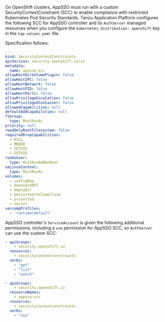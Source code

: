 On OpenShift clusters, AppSSO must run with a custom SecurityContextConstraint (SCC) to enable compliance with
restricted Kubernetes Pod Security Standards. Tanzu Application Platform configures the following SCC for AppSSO controller
and its `AuthServer` managed resources when you configure the `kubernetes_distribution: openshift` key in the `tap-values.yaml` file.

Specification follows:

```yaml
---
kind: SecurityContextConstraints
apiVersion: security.openshift.io/v1
metadata:
  name: appsso-scc
allowHostDirVolumePlugin: false
allowHostIPC: false
allowHostNetwork: false
allowHostPID: false
allowHostPorts: false
allowPrivilegeEscalation: false
allowPrivilegedContainer: false
allowedCapabilities: null
defaultAddCapabilities: null
fsGroup:
  type: MustRunAs
priority: null
readOnlyRootFilesystem: false
requiredDropCapabilities:
  - KILL
  - MKNOD
  - SETUID
  - SETGID
runAsUser:
  type: MustRunAsNonRoot
seLinuxContext:
  type: MustRunAs
volumes:
  - configMap
  - downwardAPI
  - emptyDir
  - persistentVolumeClaim
  - projected
  - secret
seccompProfiles:
  - 'runtime/default'

```

AppSSO controller's `ServiceAccount` is given the following additional permissions, including a `use` permission for AppSSO SCC, so `AuthServer` can use the custom SCC:

```yaml
- apiGroups:
    - security.openshift.io
  resources:
    - securitycontextconstraints
  verbs:
    - "get"
    - "list"
    - "watch"
```

```yaml
- apiGroups:
    - security.openshift.io
  resourceNames:
    - appsso-scc
  resources:
    - securitycontextconstraints
  verbs:
    - "use"
```
